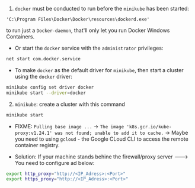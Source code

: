 1. `docker` must be conducted to run before the `minikube` has been started:

```pwsh
'C:\Program Files\Docker\Docker\resources\dockerd.exe'
```

to run just a `Docker-daemon`, that'll only let you run Docker Windows Containers.

- Or start the `docker` service with the `administrator` privileges:

```cmd
net start com.docker.service
```

- To make `docker` as the default driver for `minikube`, then start a cluster using the `docker` driver:

```bash
minikube config set driver docker
minikube start --driver=docker
```

2. `minikube`: create a cluster with this command

```bash
minikube start
```

- FIXME: `Pulling base image ...` -> `The image 'k8s.gcr.io/kube-proxy:v1.24.1' was not found; unable to add it to cache.`
  -> Maybe you need to using `gcloud` - the Google CLoud CLI to access the remote container registry.

- Solution: If your machine stands behine the firewall/proxy server ---> You need to configure ad below:

```bash
export http_proxy="http://<IP_Adress>:<Port>"
export https_proxy="http://<IP_Adress>:<Port>"
```
